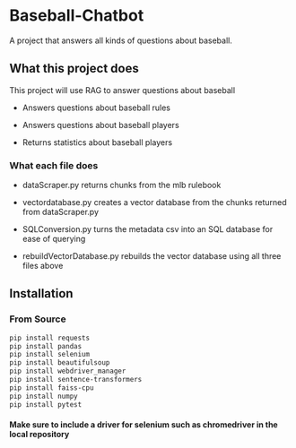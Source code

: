 # Baseball-Chatbot

A project that answers all kinds of questions about baseball.

## What this project does

This project will use RAG to answer questions about baseball

- Answers questions about baseball rules

- Answers questions about baseball players

- Returns statistics about baseball players

### What each file does
- dataScraper.py returns chunks from the mlb rulebook

- vectordatabase.py creates a vector database from the chunks returned from dataScraper.py

- SQLConversion.py turns the metadata csv into an SQL database for ease of querying

- rebuildVectorDatabase.py rebuilds the vector database using all three files above

## Installation

### From Source

```bash
pip install requests
pip install pandas
pip install selenium
pip install beautifulsoup
pip install webdriver_manager
pip install sentence-transformers
pip install faiss-cpu
pip install numpy
pip install pytest
```

#### Make sure to include a driver for selenium such as chromedriver in the local repository
